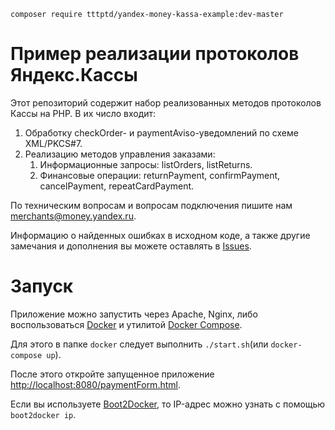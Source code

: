 `composer require tttptd/yandex-money-kassa-example:dev-master`

# Пример реализации протоколов  Яндекс.Кассы

Этот репозиторий содержит набор реализованных методов протоколов Кассы на PHP. В их число входит:

1. Обработку checkOrder- и paymentAviso-уведомлений по схеме XML/PKCS#7. 
2. Реализацию методов управления заказами:
   1. Информационные запросы: listOrders, listReturns.
   2. Финансовые операции: returnPayment, confirmPayment, cancelPayment, repeatCardPayment.

По техническим вопросам и вопросам подключения пишите нам [merchants@money.yandex.ru](mailto:merchants@money.yandex.ru).

Информацию о найденных ошибках в исходном коде, а также другие замечания и дополнения вы можете оставлять в [Issues](https://github.com/yandex-money/yandex-money-kassa-example/issues).

# Запуск

Приложение можно запустить через Apache, Nginx, либо воспользоваться [Docker](https://docs.docker.com/) и утилитой [Docker Compose](https://docs.docker.com/compose/).

Для этого в папке `docker` следует выполнить `./start.sh`(или `docker-compose up`).

После этого откройте запущенное приложение [http://localhost:8080/paymentForm.html](http://localhost:8080/paymentForm.html).

Если вы используете [Boot2Docker](http://boot2docker.io/), то IP-адрес можно узнать с помощью `boot2docker ip`.

